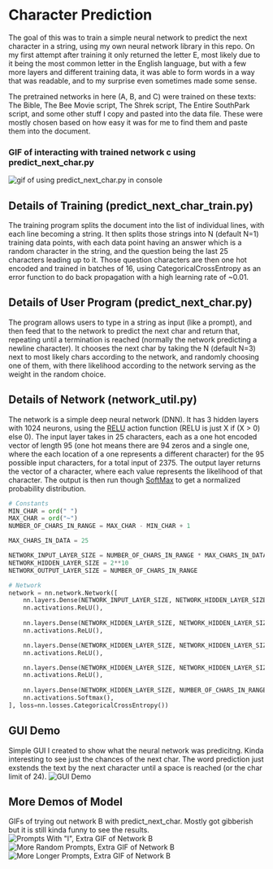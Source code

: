 # Character Prediction

<p>
The goal of this was to train a simple neural network to predict the next character in a string, using my own neural network library in this repo. On my first attempt after training it only returned the letter E, most likely due to it being the most common letter in the English language, but with a few more layers and different training data, it was able to form words in a way that was readable, and to my surprise even sometimes made some sense.

The pretrained networks in here (A, B, and C) were trained on these texts: The Bible, The Bee Movie script, The Shrek script, The Entire SouthPark script, and some other stuff I copy and pasted into the data file. These were mostly chosen based on how easy it was for me to find them and paste them into the document.
</p>

### GIF of interacting with trained network c using predict_next_char.py
 ![gif of using predict_next_char.py in console](https://github.com/user-attachments/assets/0d81e016-1437-4f90-8977-b2fdd4d0897c)

## Details of Training (predict_next_char_train.py)
The training program splits the document into the list of individual lines, with each line becoming a string. It then splits those strings into N (default N=1) training data points, with each data point having an answer which is a random character in the string, and the question being the last 25 characters leading up to it. Those question characters are then one hot encoded and trained in batches of 16, using CategoricalCrossEntropy as an error function to do back propagation with a high learning rate of ~0.01.


## Details of User Program (predict_next_char.py)
The program allows users to type in a string as input (like a prompt), and then feed that to the network to predict the next char and return that, repeating until a termination is reached (normally the network predicting a newline character). It chooses the next char by taking the N (default N=3) next to most likely chars according to the network, and randomly choosing one of them, with there likelihood according to the network serving as the weight in the random choice.

## Details of Network (network_util.py)
The network is a simple deep neural network (DNN). It has 3 hidden layers with 1024 neurons, using the [RELU](https://en.wikipedia.org/wiki/Rectifier_(neural_networks)) action function (RELU is just X if (X > 0)  else 0). The input layer takes in 25 characters, each as a one hot encoded vector of length 95 (one hot means there are 94 zeros and a single one, where the each location of a one represents a different character) for the 95 possible input characters, for a total input of 2375. The output layer returns the vector of a character, where each value represents the likelihood of that character. The output is then run though [SoftMax](https://en.wikipedia.org/wiki/Softmax_function) to get a normalized probability distribution.

```python
# Constants
MIN_CHAR = ord(" ")
MAX_CHAR = ord("~")
NUMBER_OF_CHARS_IN_RANGE = MAX_CHAR - MIN_CHAR + 1

MAX_CHARS_IN_DATA = 25

NETWORK_INPUT_LAYER_SIZE = NUMBER_OF_CHARS_IN_RANGE * MAX_CHARS_IN_DATA
NETWORK_HIDDEN_LAYER_SIZE = 2**10
NETWORK_OUTPUT_LAYER_SIZE = NUMBER_OF_CHARS_IN_RANGE

# Network
network = nn.network.Network([
    nn.layers.Dense(NETWORK_INPUT_LAYER_SIZE, NETWORK_HIDDEN_LAYER_SIZE),
    nn.activations.ReLU(),
    
    nn.layers.Dense(NETWORK_HIDDEN_LAYER_SIZE, NETWORK_HIDDEN_LAYER_SIZE),
    nn.activations.ReLU(),

    nn.layers.Dense(NETWORK_HIDDEN_LAYER_SIZE, NETWORK_HIDDEN_LAYER_SIZE),
    nn.activations.ReLU(),

    nn.layers.Dense(NETWORK_HIDDEN_LAYER_SIZE, NETWORK_HIDDEN_LAYER_SIZE),
    nn.activations.ReLU(),
    
    nn.layers.Dense(NETWORK_HIDDEN_LAYER_SIZE, NUMBER_OF_CHARS_IN_RANGE),
    nn.activations.Softmax(),    
], loss=nn.losses.CategoricalCrossEntropy())
```

## GUI Demo
Simple GUI I created to show what the neural network was predicitng. Kinda interesting to see just the chances of the next char.
The word prediction just exstends the text by the next character until a space is reached (or the char limit of 24).
![GUI Demo](https://github.com/user-attachments/assets/875a289e-9dd9-482d-ae94-4d76ff3c7a85)


## More Demos of Model
GIFs of trying out network B with predict_next_char. Mostly got gibberish but it is still kinda funny to see the results.
![Prompts With "I", Extra GIF of Network B](https://github.com/user-attachments/assets/f42a3b63-10f9-471b-b98a-e0af302b012b)
![More Random Prompts, Extra GIF of Network B](https://github.com/user-attachments/assets/f442066e-3133-4ba7-95f4-a2e4e525d07e)
![More Longer Prompts, Extra GIF of Network B](https://github.com/user-attachments/assets/96c6e834-903b-4f0d-9db6-d60163a16c02)









